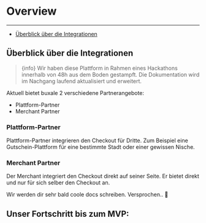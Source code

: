 # Overview

---

- [Überblick über die Integrationen](#overview)

<a name="overview"></a>
## Überblick über die Integrationen
> {info} Wir haben diese Plattform in Rahmen eines Hackathons innerhalb von 48h aus dem Boden gestampft. Die Dokumentation wird im Nachgang laufend aktualisiert und erweitert.

Aktuell bietet buxale 2 verschiedene Partnerangebote:
- Plattform-Partner
- Merchant Partner

### Plattform-Partner
Plattform-Partner integrieren den Checkout für Dritte. Zum Beispiel eine Gutschein-Plattform für eine bestimmte Stadt oder einer gewissen Nische.

### Merchant Partner
Der Merchant integriert den Checkout direkt auf seiner Seite. Er bietet direkt und nur für sich selber den Checkout an.




Wir werden dir sehr bald coole docs schreiben. Versprochen.. 🦊 

## Unser Fortschritt bis zum MVP:
<larecipe-progress type="success" :value="60"></larecipe-progress>
